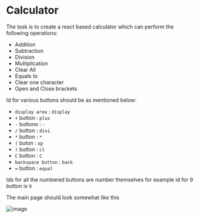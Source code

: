 
# Calculator
The task is to create a react based calculator which can perform the following operations:
-  Addition
-  Subtraction
-  Division
-  Multiplication
-  Clear All
-  Equals to
-  Clear one character
-  Open and Close brackets


Id for various buttons should be as mentioned below:

- `display area` : `display`
- `+` button : `plus`
- `-` buttono : `-`
- `/` button : `divi`
- `*` button : `*`
- `(` buton : `op`
- `)` button : `cl`
- `C` button : `C`
- `backspace button` : `back`
- `=` button : `equal`

Ids for all the numbered buttons are number themselves for example id for 9 button is `9`


The main page should look somewhat like this

![image](https://user-images.githubusercontent.com/78348500/217783954-23fc8fca-8183-4d50-920e-273a273dd861.png)





